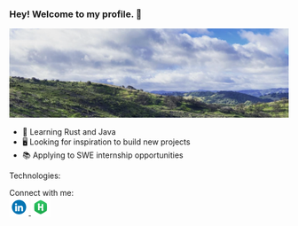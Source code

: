 ### Hey! Welcome to my profile. 👋

![A landscape shot of Toro Park in Salinas, CA](assets/images/toro_park_banner.png)

- 🔭 Learning Rust and Java
- 🖥 Looking for inspiration to build new projects
- 📚 Applying to SWE internship opportunities

Technologies:
<!-- Rust -->
<!-- Java -->

<!-- C++ -->
<!-- Python -->

Connect with me: <br>
<a href="https://www.linkedin.com/in/leonardo-villalobos-099a97206/">
<img src="assets/images/LinkedIn_logo.gif" alt="LinkedIn company logo" width="35" height="35" style="vertical-align:bottom">
</a>
<a href="https://www.hackerrank.com/Levillalobos">
<img src="assets/images/HackerRank_logo.png" alt="Hacker Rank company logo" width="35" height="35" style="vertical-align:bottom">
</a>
